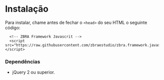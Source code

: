 # Instalação
Para instalar, chame antes de fechar o `<head>` do seu HTML o seguinte código:

```
  <!-- ZBRA Framework Javascrit -->
  <script src="https://raw.githubusercontent.com/zbraestudio/zbra.framework.javascript/master/dist/zbra.min.js"></script>
```

### Dependências

* jQuery 2 ou superior.
